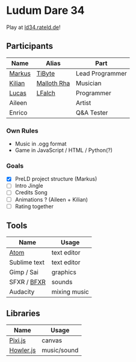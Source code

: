 # Ludum Dare 34
Play at [ld34.rateld.de](http://ld34.rateld.de)!
## Participants
| Name   | Alias                                | Part              |
| ---    | ---                                  | ---               |
| [Markus](https://github.com/tibyte) | [TiByte](http://tibyte.net)          | Lead Programmer   |
| [Kilian](https://github.com/MallothRha) | [Malloth Rha](http://rha.tibyte.net) | Musician          |
| [Lucas](https://github.com/LFalch)  | [LFalch](http://lfalch.com/)         | Programmer        |
| Aileen |                                      | Artist            |
| Enrico |                                      | Q&A Tester        |

### Own Rules
- Music in .ogg format
- Game in JavaScript / HTML / Python(?)

### Goals
- [x] PreLD project structure (Markus)
- [ ] Intro Jingle
- [ ] Credits Song
- [ ] Animations ? (Aileen + Kilian)
- [ ] Rating together

## Tools
| Name          | Usage         |
| ---           | ---           |
| [Atom](http://atom.io)          | text editor   |
| Sublime text  | text editor   |
| Gimp / Sai    | graphics      |
| SFXR / [BFXR](http://www.bfxr.net/)   | sounds        |
| Audacity      | mixing music  |

## Libraries
| Name                                                | Usage         |
| ---                                                 | ---           |
| [Pixi.js](https://github.com/pixijs/pixi.js)        | canvas        |
| [Howler.js](https://github.com/goldfire/howler.js/) | music/sound   |
